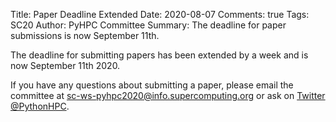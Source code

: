 Title: Paper Deadline Extended
Date: 2020-08-07
Comments: true
Tags: SC20
Author: PyHPC Committee
Summary: The deadline for paper submissions is now September 11th.

The deadline for submitting papers has been extended by a week and is now September 11th 2020.

If you have any questions about submitting a paper, please email the committee at [sc-ws-pyhpc2020@info.supercomputing.org](mailto:sc-ws-pyhpc2020@info.supercomputing.org) or ask on [Twitter @PythonHPC](https://twitter.com/PythonHPC).

